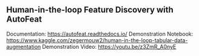 ## Human-in-the-loop Feature Discovery with AutoFeat


Documentation: https://autofeat.readthedocs.io/ 
Demonstration Notebook: https://www.kaggle.com/zegermouw2/human-in-the-loop-tabular-data-augmentation 
Demonstration Video: https://youtu.be/z3ZmR_A0nyE 
